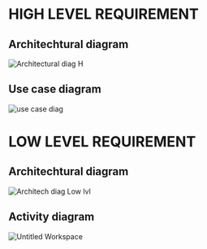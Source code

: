 # HIGH LEVEL REQUIREMENT

## Architechtural diagram
![Architectural diag H](https://user-images.githubusercontent.com/81741838/115001545-5eb92200-9ec1-11eb-8e5b-6faa2eb217fa.png)

## Use case diagram
![use case diag](https://user-images.githubusercontent.com/81741838/115001672-7bedf080-9ec1-11eb-8c90-e15a6b37ff96.png)


# LOW LEVEL REQUIREMENT

## Architechtural diagram
![Architech diag Low lvl](https://user-images.githubusercontent.com/81741838/115001564-637dd600-9ec1-11eb-9ae7-da731a39a643.png)

## Activity diagram
![Untitled Workspace](https://user-images.githubusercontent.com/81741838/115008911-5238c780-9ec9-11eb-8179-f822244a2ef2.png)
